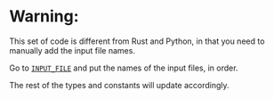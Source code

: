 # Warning:

This set of code is different from Rust and Python,
in that you need to manually add the input file names.

Go to [`INPUT_FILE`](src/constants/INPUT_FILE.ts) and
put the names of the input files, in order.

The rest of the types and constants will update accordingly.
